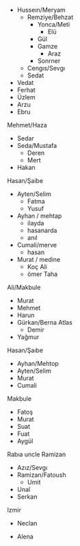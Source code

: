 - Husseın/Meryam
  - Remziye/Behzat
    - Yonca/Meti
      - Elü 
    - Gül
    - Gamze 
      - Araz
    - Sonrner
  - Cengıs/Sevgı
  - Sedat
- Vedat
- Ferhat
- Üzlem
- Arzu
- Ebru

Mehmet/Haza
- Sedar
- Seda/Mustafa
  - Deren
  - Mert
- Hakan

Hasan/Şaibe
- Ayten/Selim
  - Fatma
  - Yusuf
- Ayhan / mehtap
   - ilayda
   - hasanarda
   - anıl
- Cumali/merve
    - hasan 
- Murat / medine 
  - Koç Ali
  - ömer Taha

Ali/Makbule
- Murat 
- Mehmet
- Harun
- Gürkan/Berna Atlas 
  - Demir
- Yağmur 

Hasan/Şaıbe
- Ayhan/Mehtop
- Ayten/Selim
- Murat
- Cumali

Makbule
- Fatoş
- Murat
- Suat
- Fuat
- Aygül

Rabıa uncle Ramizan
- Azız/Sevgı
- Ramizan/Fatoush
  - Umit 
- Unal
- Serkan

Izmir
- Neclan



- Alena

